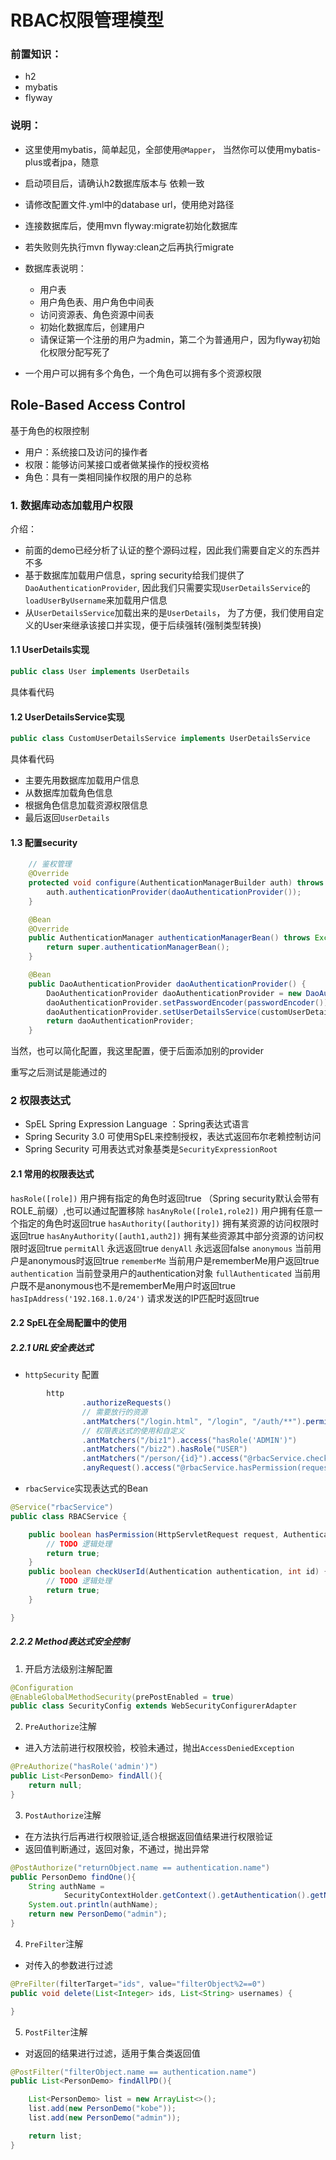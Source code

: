 # RBAC权限管理模型

### 前置知识：

- h2
- mybatis
- flyway

### 说明： 
- 这里使用mybatis，简单起见，全部使用```@Mapper```，
当然你可以使用mybatis-plus或者jpa，随意
- 启动项目后，请确认h2数据库版本与 依赖一致
- 请修改配置文件.yml中的database url，使用绝对路径
- 连接数据库后，使用mvn flyway:migrate初始化数据库
- 若失败则先执行mvn flyway:clean之后再执行migrate
- 数据库表说明：
    - 用户表
    - 用户角色表、用户角色中间表
    - 访问资源表、角色资源中间表
    - 初始化数据库后，创建用户
    - 请保证第一个注册的用户为admin，第二个为普通用户，因为flyway初始化权限分配写死了

- 一个用户可以拥有多个角色，一个角色可以拥有多个资源权限

## Role-Based Access Control

基于角色的权限控制

- 用户：系统接口及访问的操作者
- 权限：能够访问某接口或者做某操作的授权资格
- 角色：具有一类相同操作权限的用户的总称

### 1. 数据库动态加载用户权限

介绍：
- 前面的demo已经分析了认证的整个源码过程，因此我们需要自定义的东西并不多
- 基于数据库加载用户信息，spring security给我们提供了```DaoAuthenticationProvider```,
因此我们只需要实现```UserDetailsService```的```loadUserByUsername```来加载用户信息
- 从```UserDetailsService```加载出来的是```UserDetails```，
为了方便，我们使用自定义的User来继承该接口并实现，便于后续强转(强制类型转换)

#### 1.1 UserDetails实现
```java
public class User implements UserDetails
```
具体看代码
#### 1.2 UserDetailsService实现
```java
public class CustomUserDetailsService implements UserDetailsService
```
具体看代码
- 主要先用数据库加载用户信息
- 从数据库加载角色信息
- 根据角色信息加载资源权限信息
- 最后返回```UserDetails```

#### 1.3 配置security
```java
    // 鉴权管理
    @Override
    protected void configure(AuthenticationManagerBuilder auth) throws Exception {
        auth.authenticationProvider(daoAuthenticationProvider());
    }

    @Bean
    @Override
    public AuthenticationManager authenticationManagerBean() throws Exception {
        return super.authenticationManagerBean();
    }

    @Bean
    public DaoAuthenticationProvider daoAuthenticationProvider() {
        DaoAuthenticationProvider daoAuthenticationProvider = new DaoAuthenticationProvider();
        daoAuthenticationProvider.setPasswordEncoder(passwordEncoder());
        daoAuthenticationProvider.setUserDetailsService(customUserDetailsService);
        return daoAuthenticationProvider;
    }
```
当然，也可以简化配置，我这里配置，便于后面添加别的provider

重写之后测试是能通过的

### 2 权限表达式
- SpEL  Spring Expression Language ：Spring表达式语言
- Spring Security 3.0 可使用SpEL来控制授权，表达式返回布尔老赖控制访问
- Spring Security 可用表达式对象基类是```SecurityExpressionRoot```

#### 2.1 常用的权限表达式
```hasRole([role])```	用户拥有指定的角色时返回true （Spring security默认会带有ROLE_前缀）,也可以通过配置移除
```hasAnyRole([role1,role2])```	用户拥有任意一个指定的角色时返回true
```hasAuthority([authority])```	拥有某资源的访问权限时返回true
```hasAnyAuthority([auth1,auth2])```	拥有某些资源其中部分资源的访问权限时返回true
```permitAll```	永远返回true
```denyAll```	永远返回false
```anonymous```	当前用户是anonymous时返回true
```rememberMe```	当前用户是rememberMe用户返回true
```authentication```	当前登录用户的authentication对象
```fullAuthenticated```	当前用户既不是anonymous也不是rememberMe用户时返回true
```hasIpAddress('192.168.1.0/24')```	请求发送的IP匹配时返回true

#### 2.2 SpEL在全局配置中的使用

##### 2.2.1 URL安全表达式

-  ```httpSecurity``` 配置
```java
        http
                .authorizeRequests()
                // 需要放行的资源
                .antMatchers("/login.html", "/login", "/auth/**").permitAll()
                // 权限表达式的使用和自定义
                .antMatchers("/biz1").access("hasRole('ADMIN')")
                .antMatchers("/biz2").hasRole("USER")
                .antMatchers("/person/{id}").access("@rbacService.checkUserId(authentication,#id)")
                .anyRequest().access("@rbacService.hasPermission(request,authentication)");
```

- ```rbacService```实现表达式的Bean
```java
@Service("rbacService")
public class RBACService {

    public boolean hasPermission(HttpServletRequest request, Authentication authentication) {
        // TODO 逻辑处理
        return true;
    }
    public boolean checkUserId(Authentication authentication, int id) {
        // TODO 逻辑处理
        return true;
    }

}
```


##### 2.2.2 Method表达式安全控制

1. 开启方法级别注解配置
```java
@Configuration
@EnableGlobalMethodSecurity(prePostEnabled = true)
public class SecurityConfig extends WebSecurityConfigurerAdapter
```

2. ```PreAuthorize```注解
- 进入方法前进行权限校验，校验未通过，抛出```AccessDeniedException```
```java
@PreAuthorize("hasRole('admin')")
public List<PersonDemo> findAll(){
    return null;
}
```

3. ```PostAuthorize```注解
- 在方法执行后再进行权限验证,适合根据返回值结果进行权限验证
- 返回值判断通过，返回对象，不通过，抛出异常
```java
@PostAuthorize("returnObject.name == authentication.name")
public PersonDemo findOne(){
    String authName =
            SecurityContextHolder.getContext().getAuthentication().getName();
    System.out.println(authName);
    return new PersonDemo("admin");
}
```

4. ```PreFilter```注解
- 对传入的参数进行过滤
```java
@PreFilter(filterTarget="ids", value="filterObject%2==0")
public void delete(List<Integer> ids, List<String> usernames) {

}
```

5. ```PostFilter```注解
- 对返回的结果进行过滤，适用于集合类返回值
```java
@PostFilter("filterObject.name == authentication.name")
public List<PersonDemo> findAllPD(){

    List<PersonDemo> list = new ArrayList<>();
    list.add(new PersonDemo("kobe"));
    list.add(new PersonDemo("admin"));

    return list;
}
```
